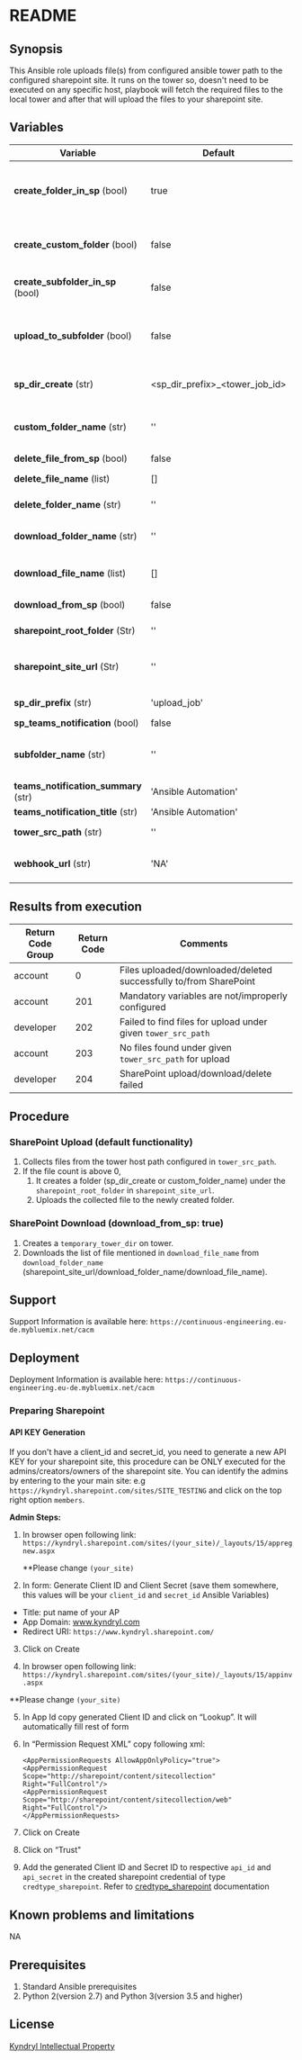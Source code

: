 # README

## Synopsis

This Ansible role uploads file(s) from configured ansible tower path to the configured sharepoint site. It runs on the tower so, doesn't need to be executed on any specific host, playbook will fetch the required files to the local tower and after that will upload the files to your sharepoint site.

## Variables

Variable | Default| Comments
----------|-----------------|--------
**create_folder_in_sp** (bool) | true | Whether or not to create folder under `sharepoint_root_folder` (if set to false, ensure you have a folder created under `sharepoint_root_folder` and also add its name to `sp_dir_create`).
**create_custom_folder** (bool) | false | Whether or not to create folder with custom name under `sharepoint_root_folder` (if set to true, Make sure `custom_folder_name` is passed to the Job Template).
**create_subfolder_in_sp** (bool) | false | Whether or not to create a subfolder under `sharepoint_root_folder`/`(sp_dir_create) or (custom_folder_name)`.
**upload_to_subfolder** (bool) | false | Whether or not to upload files to sub folder. Make sure either `create_subfolder_in_sp` or `subfolder_name`(this should be present on SP, When `create_subfolder_in_sp` is set to false) is passed to the job template.
**sp_dir_create** (str) | <sp_dir_prefix>_<tower_job_id> | Default name of the SharePoint folder that will be created when `create_folder_in_sp` is set to true.
**custom_folder_name** (str) | '' | Name of the folder to be created under sharepoint_root_folder, This is **Mandatory** when `create_custom_folder` or `upload_to_custom_folder` is set to true.
**delete_file_from_sp** (bool) | false | Whether or not to delete file from SharePoint
**delete_file_name** (list) | [] | List of files to be deleted, This is **Mandatory** when `delete_file_from_sp`is set to true.
**delete_folder_name** (str) | '' | Name of the folder under which the to be deleted file exists
**download_folder_name** (str) | '' | Name of the SharePoint folder from which download should happen. This is **Mandatory** when `download_from_sp` is set to true.
**download_file_name** (list) | [] | List of files that needs be donwloaded from `download_folder_name`. This is **Mandatory** when `download_from_sp` is set to true.
**download_from_sp** (bool) | false | Whether or not to perform a download operation
**sharepoint_root_folder** (Str) | '' | **Mandatory** The root folder under sharepoint site/teams under which the upload happens.
**sharepoint_site_url** (Str) | '' | **Mandatory** The sharepoint site/teams URL (Ex.: `https://kyndryl.sharepoint.com/sites/<site name>`).
**sp_dir_prefix** (str) | 'upload_job' | The prefix for the directory name that will created.
**sp_teams_notification** (bool) | false | To send teams notification.
**subfolder_name** (str) | '' | Name of the sub folder to created or to which files are to be uploaded. This is mandatory when `create_subfolder_in_sp` or `upload_to_subfolder` is set to true.
**teams_notification_summary** (str) | 'Ansible Automation' | Summary in the teams message card.
**teams_notification_title** (str) | 'Ansible Automation' | Title in the teams message card.
**tower_src_path** (str) | '' | **Mandatory** The source path of files in ansible tower.
**webhook_url** (str) | 'NA' | Webhook URL for Teams notification. This is **Mandatory** when `sp_teams_notification` is set to true.

## Results from execution

Return Code Group | Return Code | Comments
----------|--------------|---------
account | 0 |  Files uploaded/downloaded/deleted successfully to/from SharePoint
account | 201 |  Mandatory variables are not/improperly configured
developer | 202 |  Failed to find files for upload under given `tower_src_path`
account | 203 |  No files found under given `tower_src_path` for upload
developer | 204 |  SharePoint upload/download/delete failed

## Procedure

### SharePoint Upload (default functionality)

1. Collects files from the tower host path configured in `tower_src_path`.
2. If the file count is above 0,
    1. It creates a folder (sp_dir_create or custom_folder_name) under the `sharepoint_root_folder` in `sharepoint_site_url`.
    2. Uploads the collected file to the newly created folder.

### SharePoint Download (download_from_sp: true)

1. Creates a `temporary_tower_dir` on tower.
2. Downloads the list of file mentioned in `download_file_name` from `download_folder_name` (sharepoint_site_url/download_folder_name/download_file_name).

## Support

Support Information is available here: `https://continuous-engineering.eu-de.mybluemix.net/cacm`

## Deployment

Deployment Information is available here: `https://continuous-engineering.eu-de.mybluemix.net/cacm`

### Preparing Sharepoint

#### **API KEY Generation**

If you don't have a client_id and secret_id, you need to generate a new API KEY for your sharepoint site, this procedure can be ONLY executed for the admins/creators/owners of the sharepoint site. You can identify the admins by entering to the your main site: e.g `https://kyndryl.sharepoint.com/sites/SITE_TESTING` and click on the top right option `members`.

**Admin Steps:**

1. In browser open following link:
    `https://kyndryl.sharepoint.com/sites/(your_site)/_layouts/15/appregnew.aspx`

    **Please change `(your_site)`

2. In form: Generate Client ID and Client Secret (save them somewhere, this values will be your `client_id` and `secret_id` Ansible Variables)
- Title: put name of your AP
- App Domain: www.kyndryl.com
- Redirect URI: `https://www.kyndryl.sharepoint.com/`

3. Click on Create

4. In browser open following link:
    `https://kyndryl.sharepoint.com/sites/(your_site)/_layouts/15/appinv.aspx`

**Please change `(your_site)`

5. In App Id copy generated Client ID and click on “Lookup”. It will automatically fill rest of form

6. In “Permission Request XML” copy following xml:

    ```
    <AppPermissionRequests AllowAppOnlyPolicy="true">
    <AppPermissionRequest Scope="http://sharepoint/content/sitecollection" Right="FullControl"/>
    <AppPermissionRequest Scope="http://sharepoint/content/sitecollection/web" Right="FullControl"/>
    </AppPermissionRequests>
    ```

7. Click on Create

8. Click on “Trust"

9. Add the generated Client ID and Secret ID to respective `api_id` and `api_secret` in the created sharepoint credential of type `credtype_sharepoint`. Refer to [credtype_sharepoint](https://pages.github.kyndryl.net/CACF/cacf_docs/credential-guidance/credtype_sharepoint/) documentation

## Known problems and limitations

NA

## Prerequisites

1. Standard Ansible prerequisites
2. Python 2(version 2.7) and Python 3(version 3.5 and higher)

## License

[Kyndryl Intellectual Property](https://github.kyndryl.net/Continuous-Engineering/CE-Documentation/blob/master/files/LICENSE.md)
